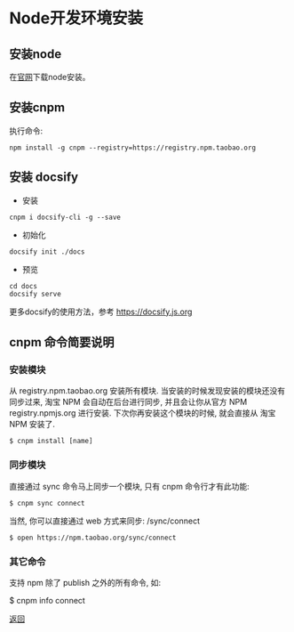 # Node开发环境安装

## 安装node

在[官网](https://nodejs.org/en/)下载node安装。

## 安装cnpm

执行命令:
```
npm install -g cnpm --registry=https://registry.npm.taobao.org
```

## 安装 docsify
* 安装
```
cnpm i docsify-cli -g --save
```
* 初始化
```
docsify init ./docs
```
* 预览
```
cd docs
docsify serve 
```
更多docsify的使用方法，参考 https://docsify.js.org


## cnpm 命令简要说明
### 安装模块
从 registry.npm.taobao.org 安装所有模块. 当安装的时候发现安装的模块还没有同步过来, 淘宝 NPM 会自动在后台进行同步, 并且会让你从官方 NPM registry.npmjs.org 进行安装. 下次你再安装这个模块的时候, 就会直接从 淘宝 NPM 安装了.
```
$ cnpm install [name]
```
### 同步模块

直接通过 sync 命令马上同步一个模块, 只有 cnpm 命令行才有此功能:
```
$ cnpm sync connect
```
当然, 你可以直接通过 web 方式来同步: /sync/connect
```
$ open https://npm.taobao.org/sync/connect
```
### 其它命令
支持 npm 除了 publish 之外的所有命令, 如:

$ cnpm info connect



[返回](./readme.md)
